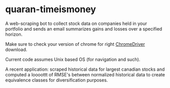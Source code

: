 # quaran-timeismoney
A web-scraping bot to collect stock data on companies held in your portfolio and sends an email summarizes gains and losses over
a specified horizon. 

Make sure to check your version of chrome for right [ChromeDriver](https://chromedriver.chromium.org/) download.

Current code assumes Unix based OS (for navigation and such).

A recent application: scraped historical data for largest canadian stocks and computed a loooottt of RMSE's between normalized 
historical data to create equivalence classes for diversification purposes. 

